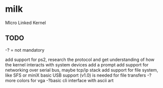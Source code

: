 # milk
MIcro Linked Kernel


## TODO ##

-? = not mandatory 

add support for ps2, research the protocol and get understanding of how the kernel interacts with system devices
add a prompt
add support for networking over serial bus, maybe tcp/ip stack
add support for file system, like SFS or miniX
basic USB support (v1.0) is needed for file transfers
-?more colors for vga
-?basic cli interface with ascii art
